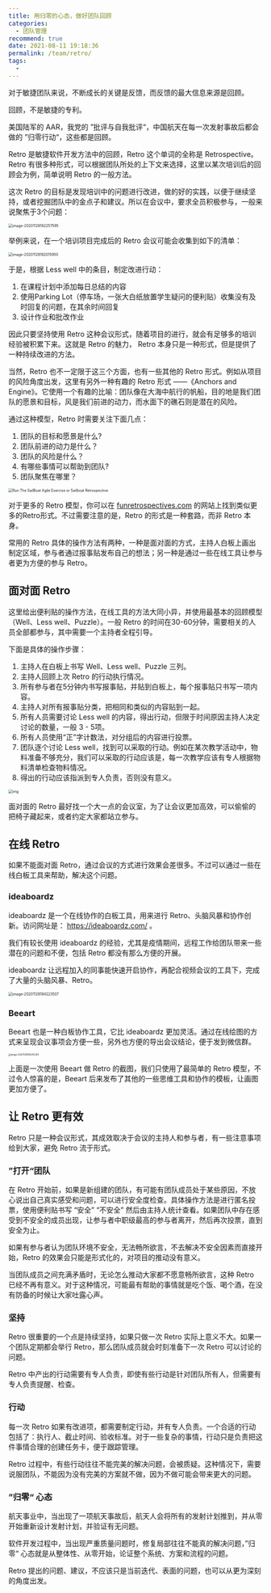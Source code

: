 ```yaml
---
title: 用归零的心态，做好团队回顾
categories: 
  - 团队管理
recommend: true
date: 2021-08-11 19:18:36
permalink: /team/retro/
tags: 
  - 
---
```


对于敏捷团队来说，不断成长的关键是反馈，而反馈的最大信息来源是回顾。

回顾，不是敏捷的专利。

美国陆军的 AAR，我党的 ”批评与自我批评“，中国航天在每一次发射事故后都会做的 ”归零行动“，这些都是回顾。

Retro 是敏捷软件开发方法中的回顾，Retro 这个单词的全称是 Retrospective。Retro 有很多种形式，可以根据团队所处的上下文来选择，这里以某次培训后的回顾会为例，简单说明 Retro 的一般方法。

这次 Retro 的目标是发现培训中的问题进行改进，做的好的实践，以便于继续坚持，或者挖掘团队中的金点子和建议。所以在会议中，要求全员积极参与，一般来说聚焦于3个问题：

<img src="./retro/image-20201128182257595.png" alt="image-20201128182257595" style="zoom:50%;" />

举例来说，在一个培训项目完成后的 Retro 会议可能会收集到如下的清单：

<img src="./retro/image-20201128182015950.png" alt="image-20201128182015950" style="zoom:50%;" />

于是，根据 Less well 中的条目，制定改进行动：

1. 在课程计划中添加每日总结的内容
2. 使用Parking Lot（停车场，一张大白纸放置学生疑问的便利贴）收集没有及时回复的问题，在其余时间回复
3. 设计作业和批改作业

因此只要坚持使用 Retro 这种会议形式，随着项目的进行，就会有足够多的培训经验被积累下来。这就是 Retro 的魅力， Retro 本身只是一种形式，但是提供了一种持续改进的方法。

当然，Retro 也不一定限于这三个方面，也有一些其他的 Retro 形式。例如从项目的风险角度出发，这里有另外一种有趣的 Retro 形式 ——《Anchors and Engine》。它使用一个有趣的比喻：团队像在大海中航行的帆船，目的地是我们团队的愿景和目标，风是我们前进的动力，而水面下的礁石则是潜在的风险。

通过这种模型，Retro 时需要关注下面几点：

1. 团队的目标和愿景是什么?
2. 团队前进的动力是什么？
3. 团队的风险是什么？
4. 有哪些事情可以帮助到团队?
5. 团队聚焦在哪里？

<img src="./retro/SailBoat-Exercise-Sailboat-Retrospective_luis-goncalves.png" alt="Run The SailBoat Agile Exercise or Sailboat Retrospective" style="zoom:50%;" />

对于更多的 Retro 模型，你可以在 [funretrospectives.com](http://www.funretrospectives.com/anchors-and-engine/) 的网站上找到类似更多的Retro形式。不过需要注意的是，Retro 的形式是一种套路，而非 Retro 本身。


常用的 Retro 具体的操作方法有两种，一种是面对面的方式，主持人白板上画出制定区域，参与者通过报事贴发布自己的想法；另一种是通过一些在线工具让参与者更为方便的参与 Retro。

## 面对面 Retro

这里给出便利贴的操作方法，在线工具的方法大同小异，并使用最基本的回顾模型（Well、Less well、Puzzle）。一般 Retro 的时间在30-60分钟，需要相关的人员全部都参与，其中需要一个主持者全程引导。

下面是具体的操作步骤：

1. 主持人在白板上书写 Well、Less well、Puzzle 三列。
2. 主持人回顾上次 Retro 的行动执行情况。
3. 所有参与者在5分钟内书写报事贴，并贴到白板上，每个报事贴只书写一项内容。
4. 主持人对所有报事贴分类，把相同和类似的内容贴到一起。
5. 所有人员需要讨论 Less well 的内容，得出行动，但限于时间原因主持人决定讨论的数量，一般 3 - 5项。
6. 所有人员使用“正”字计数法，对分组后的内容进行投票。
7. 团队逐个讨论 Less well，找到可以采取的行动。例如在某次教学活动中，物料准备不够充分，我们可以采取的行动应该是，每一次教学应该有专人根据物料清单检查物料情况。
8. 得出的行动应该指派到专人负责，否则没有意义。

<img src="./retro/26731.png" alt="img" style="zoom:50%;" />

面对面的 Retro 最好找一个大一点的会议室，为了让会议更加高效，可以偷偷的把椅子藏起来，或者约定大家都站立参与。

## 在线 Retro

如果不能面对面 Retro，通过会议的方式进行效果会差很多。不过可以通过一些在线白板工具来帮助，解决这个问题。

### ideaboardz 

ideaboardz 是一个在线协作的白板工具，用来进行 Retro、头脑风暴和协作创新。访问网址是： https://ideaboardz.com/ 。

我们有较长使用 ideaboardz 的经验，尤其是疫情期间，远程工作给团队带来一些潜在的问题和不便，包括 Retro 都没有那么方便的开展。

ideaboardz  让远程加入的同事能快速开启协作，再配合视频会议的工具下，完成了大量的头脑风暴、Retro。

<img src="./retro/image-20201128184223507.png" alt="image-20201128184223507" style="zoom:50%;" />

### Beeart

Beeart 也是一种白板协作工具，它比 ideaboardz 更加灵活。通过在线绘图的方式来呈现会议事项会方便一些，另外也方便的导出会议结论，便于发到微信群。

<img src="./retro/image-20201128190245309.png" alt="image-20201128190245309" style="zoom:30%;" />

上面是一次使用 Beeart 做 Retro 的截图，我们只使用了最简单的 Retro 模型，不过令人惊喜的是，Beeart 后来发布了其他的一些思维工具和协作的模板，让画图更加方便了。

## 让 Retro 更有效

Retro 只是一种会议形式，其成效取决于会议的主持人和参与者，有一些注意事项给到大家，避免 Retro 流于形式。

### ”打开“团队

在 Retro 开始前，如果是新组建的团队，有可能有团队成员处于某些原因，不放心说出自己真实感受和问题，可以进行安全度检查。具体操作方法是进行匿名投票，使用便利贴书写 “安全” “不安全” 然后由主持人统计查看。如果团队中存在感受到不安全的成员出现，让参与者中职级最高的参与者离开，然后再次投票，直到安全为止。

如果有参与者认为团队环境不安全，无法畅所欲言，不去解决不安全因素而直接开始，Retro 的效果会只能是形式化的，对项目的推动没有意义。

当团队成员之间充满矛盾时，无论怎么推动大家都不愿意畅所欲言，这种 Retro 已经不再有意义。对于这种情况，可能最有帮助的事情就是吃个饭、喝个酒，在没有防备的时候让大家吐露心声。

### 坚持

Retro 很重要的一个点是持续坚持，如果只做一次 Retro 实际上意义不大。如果一个团队定期都会举行 Retro，那么团队成员就会时刻准备下一次 Retro 可以讨论的问题。

Retro 中产出的行动需要有专人负责，即使有些行动是针对团队所有人，但需要有专人负责提醒、检查。

### 行动

每一次 Retro 如果有改进项，都需要制定行动，并有专人负责。一个合适的行动包括了：执行人、截止时间、验收标准。对于一些复杂的事情，行动只是负责把这件事情合理的创建任务卡，便于跟踪管理。

Retro 过程中，有些行动往往不能完美的解决问题，会被质疑。这种情况下，需要说服团队，不能因为没有完美的方案就不做，因为不做可能会带来更大的问题。

### ”归零“ 心态

航天事业中，当出现了一项航天事故后，航天人会将所有的发射计划推到，并从零开始重新设计发射计划，并验证有无问题。

软件开发过程中，当出现严重质量问题时，修复局部往往不能真的解决问题，”归零“ 心态就是从整体性、从零开始，论证整个系统、方案和流程的问题。

Retro 提出的问题、建议，不应该只是当前迭代、表面的问题，也可以从更为深刻的角度出发。

